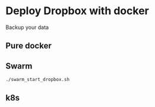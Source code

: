 # Deploy Dropbox with docker

Backup your data

## Pure docker

## Swarm
```bash
./swarm_start_dropbox.sh
```

## k8s
